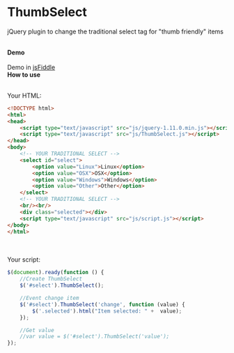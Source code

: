 # ThumbSelect
jQuery plugin to change the traditional select tag for "thumb friendly" items


<br/>
<strong>Demo</strong>
<br/><br/>
Demo in <a target="_blank" href="http://jsfiddle.net/aesposito/a87cLg52/">jsFiddle</a>

<br/>
<strong>How to use</strong>
<br/><br/>

Your HTML:
<br/>
```html
<!DOCTYPE html>
<html>
<head>
	<script type="text/javascript" src="js/jquery-1.11.0.min.js"></script>
	<script type="text/javascript" src="js/ThumbSelect.js"></script>
</head>
<body>
	<!-- YOUR TRADITIONAL SELECT -->
	<select id="select">
		<option value="Linux">Linux</option>
		<option value="OSX">OSX</option>
		<option value="Windows">Windows</option>
		<option value="Other">Other</option>
	</select>
	<!-- YOUR TRADITIONAL SELECT -->
	<br/><br/>
	<div class="selected"></div>
	<script type="text/javascript" src="js/script.js"></script>
</body>
</html>

```
<br/><br/>
Your script:
<br/>
```javascript
$(document).ready(function () {
	//Create ThumbSelect
	$('#select').ThumbSelect();

	//Event change item
	$('#select').ThumbSelect('change', function (value) {
		$('.selected').html("Item selected: " +  value);
	});

	//Get value
	//var value = $('#select').ThumbSelect('value');
});
```